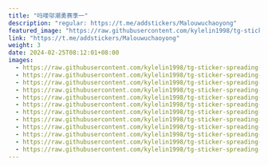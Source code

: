 ```yaml
---
title: "吗喽邬潮勇赛季一"
description: "regular: https://t.me/addstickers/Malouwuchaoyong"
featured_image: "https://raw.githubusercontent.com/kylelin1998/tg-sticker-spreading-worldwide-images/main/img/acda3498-9e3c-478c-9260-8585ee328bd7.jpg"
link: "https://t.me/addstickers/Malouwuchaoyong"
weight: 3
date: 2024-02-25T08:12:01+08:00
images:
  - https://raw.githubusercontent.com/kylelin1998/tg-sticker-spreading-worldwide-images/main/img/acda3498-9e3c-478c-9260-8585ee328bd7.jpg
  - https://raw.githubusercontent.com/kylelin1998/tg-sticker-spreading-worldwide-images/main/img/46311756-27fe-430a-9935-cb32f2cf0eab.jpg
  - https://raw.githubusercontent.com/kylelin1998/tg-sticker-spreading-worldwide-images/main/img/fac1e060-bbab-4278-9d63-77eba507913f.jpg
  - https://raw.githubusercontent.com/kylelin1998/tg-sticker-spreading-worldwide-images/main/img/9369ba2d-6d44-40a6-b4fb-72c777154c49.jpg
  - https://raw.githubusercontent.com/kylelin1998/tg-sticker-spreading-worldwide-images/main/img/f9d3bc46-206a-4024-a7e8-10b9ab6b2735.jpg
  - https://raw.githubusercontent.com/kylelin1998/tg-sticker-spreading-worldwide-images/main/img/1fd934d4-bb45-49bb-99e4-ec06d3de8dfd.jpg
  - https://raw.githubusercontent.com/kylelin1998/tg-sticker-spreading-worldwide-images/main/img/943f34c6-959f-44c4-b153-f0fdc0cad76f.jpg
  - https://raw.githubusercontent.com/kylelin1998/tg-sticker-spreading-worldwide-images/main/img/de339d4f-f3bf-46a1-9337-f81cd8f3f1a8.jpg
  - https://raw.githubusercontent.com/kylelin1998/tg-sticker-spreading-worldwide-images/main/img/a6d35b67-af65-4eac-ac06-cabfb6dfcbe8.jpg
  - https://raw.githubusercontent.com/kylelin1998/tg-sticker-spreading-worldwide-images/main/img/a837583e-e4e5-4aa4-83c5-b5c51a887323.jpg
  - https://raw.githubusercontent.com/kylelin1998/tg-sticker-spreading-worldwide-images/main/img/e2fd8caa-57f0-4b67-921f-4e86184d8681.jpg
  - https://raw.githubusercontent.com/kylelin1998/tg-sticker-spreading-worldwide-images/main/img/c85e2e41-e6a7-416a-a2a4-834f7ebeb82c.jpg
---
```


